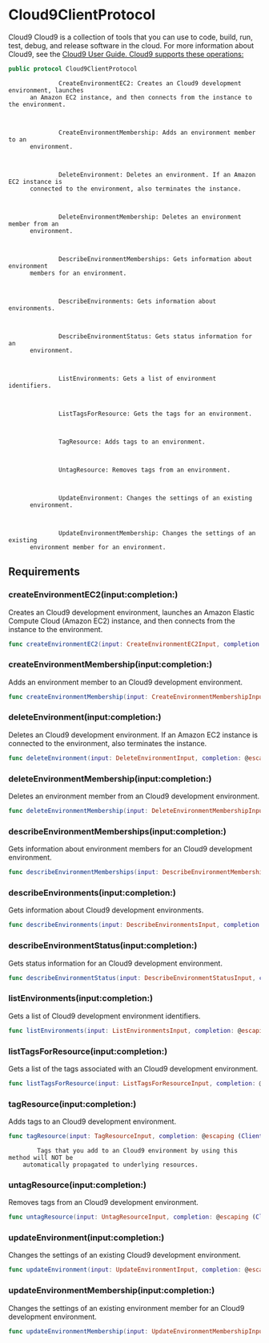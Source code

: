 # Cloud9ClientProtocol

<fullname>Cloud9</fullname>
Cloud9 is a collection of tools that you can use to code, build, run, test, debug, and
release software in the cloud.
For more information about Cloud9, see the <a href="https:​//docs.aws.amazon.com/cloud9/latest/user-guide">Cloud9 User Guide.
Cloud9 supports these operations:​

``` swift
public protocol Cloud9ClientProtocol 
```

``` 
              CreateEnvironmentEC2: Creates an Cloud9 development environment, launches
      an Amazon EC2 instance, and then connects from the instance to the environment.



              CreateEnvironmentMembership: Adds an environment member to an
      environment.



              DeleteEnvironment: Deletes an environment. If an Amazon EC2 instance is
      connected to the environment, also terminates the instance.



              DeleteEnvironmentMembership: Deletes an environment member from an
      environment.



              DescribeEnvironmentMemberships: Gets information about environment
      members for an environment.



              DescribeEnvironments: Gets information about environments.



              DescribeEnvironmentStatus: Gets status information for an
      environment.



              ListEnvironments: Gets a list of environment identifiers.



              ListTagsForResource: Gets the tags for an environment.



              TagResource: Adds tags to an environment.



              UntagResource: Removes tags from an environment.



              UpdateEnvironment: Changes the settings of an existing
      environment.



              UpdateEnvironmentMembership: Changes the settings of an existing
      environment member for an environment.
```

## Requirements

### createEnvironmentEC2(input:​completion:​)

Creates an Cloud9 development environment, launches an Amazon Elastic Compute Cloud (Amazon EC2) instance, and
then connects from the instance to the environment.

``` swift
func createEnvironmentEC2(input: CreateEnvironmentEC2Input, completion: @escaping (ClientRuntime.SdkResult<CreateEnvironmentEC2OutputResponse, CreateEnvironmentEC2OutputError>) -> Void)
```

### createEnvironmentMembership(input:​completion:​)

Adds an environment member to an Cloud9 development environment.

``` swift
func createEnvironmentMembership(input: CreateEnvironmentMembershipInput, completion: @escaping (ClientRuntime.SdkResult<CreateEnvironmentMembershipOutputResponse, CreateEnvironmentMembershipOutputError>) -> Void)
```

### deleteEnvironment(input:​completion:​)

Deletes an Cloud9 development environment. If an Amazon EC2 instance is connected to the
environment, also terminates the instance.

``` swift
func deleteEnvironment(input: DeleteEnvironmentInput, completion: @escaping (ClientRuntime.SdkResult<DeleteEnvironmentOutputResponse, DeleteEnvironmentOutputError>) -> Void)
```

### deleteEnvironmentMembership(input:​completion:​)

Deletes an environment member from an Cloud9 development environment.

``` swift
func deleteEnvironmentMembership(input: DeleteEnvironmentMembershipInput, completion: @escaping (ClientRuntime.SdkResult<DeleteEnvironmentMembershipOutputResponse, DeleteEnvironmentMembershipOutputError>) -> Void)
```

### describeEnvironmentMemberships(input:​completion:​)

Gets information about environment members for an Cloud9 development environment.

``` swift
func describeEnvironmentMemberships(input: DescribeEnvironmentMembershipsInput, completion: @escaping (ClientRuntime.SdkResult<DescribeEnvironmentMembershipsOutputResponse, DescribeEnvironmentMembershipsOutputError>) -> Void)
```

### describeEnvironments(input:​completion:​)

Gets information about Cloud9 development environments.

``` swift
func describeEnvironments(input: DescribeEnvironmentsInput, completion: @escaping (ClientRuntime.SdkResult<DescribeEnvironmentsOutputResponse, DescribeEnvironmentsOutputError>) -> Void)
```

### describeEnvironmentStatus(input:​completion:​)

Gets status information for an Cloud9 development environment.

``` swift
func describeEnvironmentStatus(input: DescribeEnvironmentStatusInput, completion: @escaping (ClientRuntime.SdkResult<DescribeEnvironmentStatusOutputResponse, DescribeEnvironmentStatusOutputError>) -> Void)
```

### listEnvironments(input:​completion:​)

Gets a list of Cloud9 development environment identifiers.

``` swift
func listEnvironments(input: ListEnvironmentsInput, completion: @escaping (ClientRuntime.SdkResult<ListEnvironmentsOutputResponse, ListEnvironmentsOutputError>) -> Void)
```

### listTagsForResource(input:​completion:​)

Gets a list of the tags associated with an Cloud9 development environment.

``` swift
func listTagsForResource(input: ListTagsForResourceInput, completion: @escaping (ClientRuntime.SdkResult<ListTagsForResourceOutputResponse, ListTagsForResourceOutputError>) -> Void)
```

### tagResource(input:​completion:​)

Adds tags to an Cloud9 development environment.

``` swift
func tagResource(input: TagResourceInput, completion: @escaping (ClientRuntime.SdkResult<TagResourceOutputResponse, TagResourceOutputError>) -> Void)
```

``` 
        Tags that you add to an Cloud9 environment by using this method will NOT be
    automatically propagated to underlying resources.
```

### untagResource(input:​completion:​)

Removes tags from an Cloud9 development environment.

``` swift
func untagResource(input: UntagResourceInput, completion: @escaping (ClientRuntime.SdkResult<UntagResourceOutputResponse, UntagResourceOutputError>) -> Void)
```

### updateEnvironment(input:​completion:​)

Changes the settings of an existing Cloud9 development environment.

``` swift
func updateEnvironment(input: UpdateEnvironmentInput, completion: @escaping (ClientRuntime.SdkResult<UpdateEnvironmentOutputResponse, UpdateEnvironmentOutputError>) -> Void)
```

### updateEnvironmentMembership(input:​completion:​)

Changes the settings of an existing environment member for an Cloud9 development
environment.

``` swift
func updateEnvironmentMembership(input: UpdateEnvironmentMembershipInput, completion: @escaping (ClientRuntime.SdkResult<UpdateEnvironmentMembershipOutputResponse, UpdateEnvironmentMembershipOutputError>) -> Void)
```
